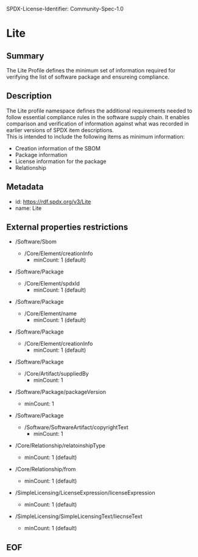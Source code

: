 SPDX-License-Identifier: Community-Spec-1.0

# Lite

## Summary

The Lite Profile defines the minimum set of information required for verifying the list of software package and ensureing compliance.

## Description  

The Lite profile namespace defines the additional requirements needed to follow essential compliance rules in the software supply chain. It enables comparison and verification of information against what was recorded in earlier versions of SPDX item descriptions.  
This is intended to include the following items as minimum information:  

- Creation information of the SBOM  
- Package information  
- License information for the package  
- Relationship  

## Metadata

- id: https://rdf.spdx.org/v3/Lite
- name: Lite

## External properties restrictions  

- /Software/Sbom  
  - /Core/Element/creationInfo  
    * minCount: 1 (default)  
- /Software/Package  
  - /Core/Element/spdxId  
    * minCount: 1 (default)  
- /Software/Package  
  - /Core/Element/name  
    * minCount: 1 (default)  
- /Software/Package
  - /Core/Element/creationInfo  
    * minCount: 1 (default)  
- /Software/Package  
  - /Core/Artifact/suppliedBy  
    * minCount: 1  
- /Software/Package/packageVersion  
  * minCount: 1  
- /Software/Package  
  - /Software/SoftwareArtifact/copyrightText  
    * minCount: 1  

- /Core/Relationship/relatoinshipType  
  * minCount: 1 (default)  
- /Core/Relationship/from  
  * minCount: 1 (default)  

- /SimpleLicensing/LicenseExpression/licenseExpression  
  * minCount: 1 (default)  
- /SimpleLicensing/SimpleLicensingText/liecnseText  
  * minCount: 1 (default)  

## EOF  
